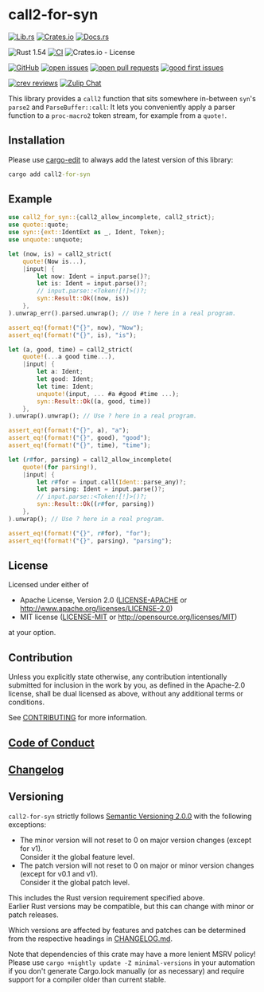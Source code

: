 # call2-for-syn

[![Lib.rs](https://img.shields.io/badge/Lib.rs-*-84f)](https://lib.rs/crates/call2-for-syn)
[![Crates.io](https://img.shields.io/crates/v/call2-for-syn)](https://crates.io/crates/call2-for-syn)
[![Docs.rs](https://docs.rs/call2-for-syn/badge.svg)](https://docs.rs/call2-for-syn)

![Rust 1.54](https://img.shields.io/static/v1?logo=Rust&label=&message=1.54&color=grey)
[![CI](https://github.com/Tamschi/call2-for-syn/workflows/CI/badge.svg?branch=develop)](https://github.com/Tamschi/call2-for-syn/actions?query=workflow%3ACI+branch%3Adevelop)
![Crates.io - License](https://img.shields.io/crates/l/call2-for-syn/2.0.3)

[![GitHub](https://img.shields.io/static/v1?logo=GitHub&label=&message=%20&color=grey)](https://github.com/Tamschi/call2-for-syn)
[![open issues](https://img.shields.io/github/issues-raw/Tamschi/call2-for-syn)](https://github.com/Tamschi/call2-for-syn/issues)
[![open pull requests](https://img.shields.io/github/issues-pr-raw/Tamschi/call2-for-syn)](https://github.com/Tamschi/call2-for-syn/pulls)
[![good first issues](https://img.shields.io/github/issues-raw/Tamschi/call2-for-syn/good%20first%20issue?label=good+first+issues)](https://github.com/Tamschi/call2-for-syn/contribute)

[![crev reviews](https://web.crev.dev/rust-reviews/badge/crev_count/call2-for-syn.svg)](https://web.crev.dev/rust-reviews/crate/call2-for-syn/)
[![Zulip Chat](https://img.shields.io/endpoint?label=chat&url=https%3A%2F%2Fiteration-square-automation.schichler.dev%2F.netlify%2Ffunctions%2Fstream_subscribers_shield%3Fstream%3Dproject%252Fcall2-for-syn)](https://iteration-square.schichler.dev/#narrow/stream/project.2Fcall2-for-syn)

This library provides a `call2` function that sits somewhere in-between `syn`'s `parse2` and `ParseBuffer::call`: It lets you conveniently apply a parser function to a `proc-macro2` token stream, for example from a `quote!`.

## Installation

Please use [cargo-edit](https://crates.io/crates/cargo-edit) to always add the latest version of this library:

```cmd
cargo add call2-for-syn
```

## Example

```rust
use call2_for_syn::{call2_allow_incomplete, call2_strict};
use quote::quote;
use syn::{ext::IdentExt as _, Ident, Token};
use unquote::unquote;

let (now, is) = call2_strict(
    quote!(Now is...),
    |input| {
        let now: Ident = input.parse()?;
        let is: Ident = input.parse()?;
        // input.parse::<Token![!]>()?;
        syn::Result::Ok((now, is))
    },
).unwrap_err().parsed.unwrap(); // Use ? here in a real program.

assert_eq!(format!("{}", now), "Now");
assert_eq!(format!("{}", is), "is");

let (a, good, time) = call2_strict(
    quote!(...a good time...),
    |input| {
        let a: Ident;
        let good: Ident;
        let time: Ident;
        unquote!(input, ... #a #good #time ...);
        syn::Result::Ok((a, good, time))
    },
).unwrap().unwrap(); // Use ? here in a real program.

assert_eq!(format!("{}", a), "a");
assert_eq!(format!("{}", good), "good");
assert_eq!(format!("{}", time), "time");

let (r#for, parsing) = call2_allow_incomplete(
    quote!(for parsing!),
    |input| {
        let r#for = input.call(Ident::parse_any)?;
        let parsing: Ident = input.parse()?;
        // input.parse::<Token![!]>()?;
        syn::Result::Ok((r#for, parsing))
    },
).unwrap(); // Use ? here in a real program.

assert_eq!(format!("{}", r#for), "for");
assert_eq!(format!("{}", parsing), "parsing");
```

## License

Licensed under either of

- Apache License, Version 2.0
   ([LICENSE-APACHE](LICENSE-APACHE) or <http://www.apache.org/licenses/LICENSE-2.0>)
- MIT license
   ([LICENSE-MIT](LICENSE-MIT) or <http://opensource.org/licenses/MIT>)

at your option.

## Contribution

Unless you explicitly state otherwise, any contribution intentionally submitted
for inclusion in the work by you, as defined in the Apache-2.0 license, shall be
dual licensed as above, without any additional terms or conditions.

See [CONTRIBUTING](CONTRIBUTING.md) for more information.

## [Code of Conduct](CODE_OF_CONDUCT.md)

## [Changelog](CHANGELOG.md)

## Versioning

`call2-for-syn` strictly follows [Semantic Versioning 2.0.0](https://semver.org/spec/v2.0.0.html) with the following exceptions:

- The minor version will not reset to 0 on major version changes (except for v1).  
Consider it the global feature level.
- The patch version will not reset to 0 on major or minor version changes (except for v0.1 and v1).  
Consider it the global patch level.

This includes the Rust version requirement specified above.  
Earlier Rust versions may be compatible, but this can change with minor or patch releases.

Which versions are affected by features and patches can be determined from the respective headings in [CHANGELOG.md](CHANGELOG.md).

Note that dependencies of this crate may have a more lenient MSRV policy!
Please use `cargo +nightly update -Z minimal-versions` in your automation if you don't generate Cargo.lock manually (or as necessary) and require support for a compiler older than current stable.
